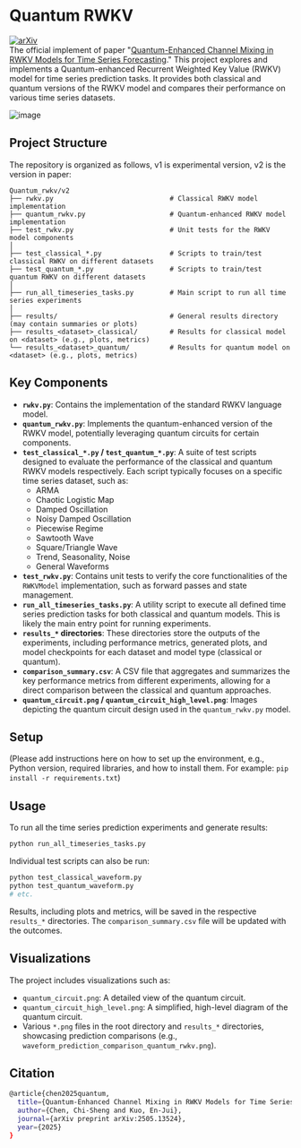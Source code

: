 # Quantum RWKV 

[![arXiv](https://img.shields.io/badge/arXiv-2505.13524-b31b1b.svg?style=flat-square)](https://arxiv.org/abs/2505.13524)  
The official implement of paper "[Quantum-Enhanced Channel Mixing in RWKV Models for Time Series Forecasting](https://arxiv.org/abs/2505.13524)." 
This project explores and implements a Quantum-enhanced Recurrent Weighted Key Value (RWKV) model for time series prediction tasks. It provides both classical and quantum versions of the RWKV model and compares their performance on various time series datasets.  

![image](https://github.com/user-attachments/assets/b9b9ea43-88c6-458f-8ccc-5f820d1c59af)



## Project Structure

The repository is organized as follows, v1 is experimental version, v2 is the version in paper:

```
Quantum_rwkv/v2
├── rwkv.py                             # Classical RWKV model implementation
├── quantum_rwkv.py                     # Quantum-enhanced RWKV model implementation
├── test_rwkv.py                        # Unit tests for the RWKV model components
│
├── test_classical_*.py                 # Scripts to train/test classical RWKV on different datasets
├── test_quantum_*.py                   # Scripts to train/test quantum RWKV on different datasets
│
├── run_all_timeseries_tasks.py         # Main script to run all time series experiments
│
├── results/                            # General results directory (may contain summaries or plots)
├── results_<dataset>_classical/        # Results for classical model on <dataset> (e.g., plots, metrics)
└── results_<dataset>_quantum/          # Results for quantum model on <dataset> (e.g., plots, metrics)

```

## Key Components

*   **`rwkv.py`**: Contains the implementation of the standard RWKV language model.
*   **`quantum_rwkv.py`**: Implements the quantum-enhanced version of the RWKV model, potentially leveraging quantum circuits for certain components.
*   **`test_classical_*.py` / `test_quantum_*.py`**: A suite of test scripts designed to evaluate the performance of the classical and quantum RWKV models respectively. Each script typically focuses on a specific time series dataset, such as:
    *   ARMA
    *   Chaotic Logistic Map
    *   Damped Oscillation
    *   Noisy Damped Oscillation
    *   Piecewise Regime
    *   Sawtooth Wave
    *   Square/Triangle Wave
    *   Trend, Seasonality, Noise
    *   General Waveforms
*   **`test_rwkv.py`**: Contains unit tests to verify the core functionalities of the `RWKVModel` implementation, such as forward passes and state management.
*   **`run_all_timeseries_tasks.py`**: A utility script to execute all defined time series prediction tasks for both classical and quantum models. This is likely the main entry point for running experiments.
*   **`results_*` directories**: These directories store the outputs of the experiments, including performance metrics, generated plots, and model checkpoints for each dataset and model type (classical or quantum).
*   **`comparison_summary.csv`**: A CSV file that aggregates and summarizes the key performance metrics from different experiments, allowing for a direct comparison between the classical and quantum approaches.
*   **`quantum_circuit.png` / `quantum_circuit_high_level.png`**: Images depicting the quantum circuit design used in the `quantum_rwkv.py` model.

## Setup

(Please add instructions here on how to set up the environment, e.g., Python version, required libraries, and how to install them. For example: `pip install -r requirements.txt`)

## Usage

To run all the time series prediction experiments and generate results:

```bash
python run_all_timeseries_tasks.py
```

Individual test scripts can also be run:
```bash
python test_classical_waveform.py
python test_quantum_waveform.py
# etc.
```

Results, including plots and metrics, will be saved in the respective `results_*` directories. The `comparison_summary.csv` file will be updated with the outcomes.

## Visualizations

The project includes visualizations such as:
*   `quantum_circuit.png`: A detailed view of the quantum circuit.
*   `quantum_circuit_high_level.png`: A simplified, high-level diagram of the quantum circuit.
*   Various `*.png` files in the root directory and `results_*` directories, showcasing prediction comparisons (e.g., `waveform_prediction_comparison_quantum_rwkv.png`).

## Citation  
```bash
@article{chen2025quantum,
  title={Quantum-Enhanced Channel Mixing in RWKV Models for Time Series Forecasting},
  author={Chen, Chi-Sheng and Kuo, En-Jui},
  journal={arXiv preprint arXiv:2505.13524},
  year={2025}
}
```
